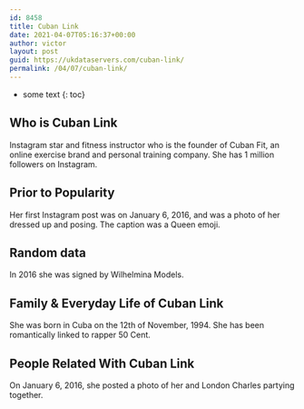 ```yaml
---
id: 8458
title: Cuban Link
date: 2021-04-07T05:16:37+00:00
author: victor
layout: post
guid: https://ukdataservers.com/cuban-link/
permalink: /04/07/cuban-link/
---
```


* some text
{: toc}


## Who is Cuban Link



Instagram star and fitness instructor who is the founder of Cuban Fit, an online exercise brand and personal training company. She has 1 million followers on Instagram. 

                
                
                
## Prior to Popularity



Her first Instagram post was on January 6, 2016, and was a photo of her dressed up and posing. The caption was a Queen emoji. 

                
                
                
## Random data



In 2016 she was signed by Wilhelmina Models. 

                
                
                
## Family & Everyday Life of Cuban Link



She was born in Cuba on the 12th of November, 1994. She has been romantically linked to rapper 50 Cent.

                
                
                
## People Related With Cuban Link



On January 6, 2016, she posted a photo of her and London Charles partying together. 

                
              
            
          
          
          